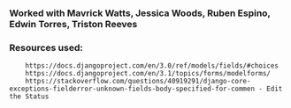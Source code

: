 ### Worked with Mavrick Watts, Jessica Woods, Ruben Espino, Edwin Torres, Triston Reeves

### Resources used:
        https://docs.djangoproject.com/en/3.0/ref/models/fields/#choices
        https://docs.djangoproject.com/en/3.1/topics/forms/modelforms/
        https://stackoverflow.com/questions/40919291/django-core-exceptions-fielderror-unknown-fields-body-specified-for-commen - Edit the Status
